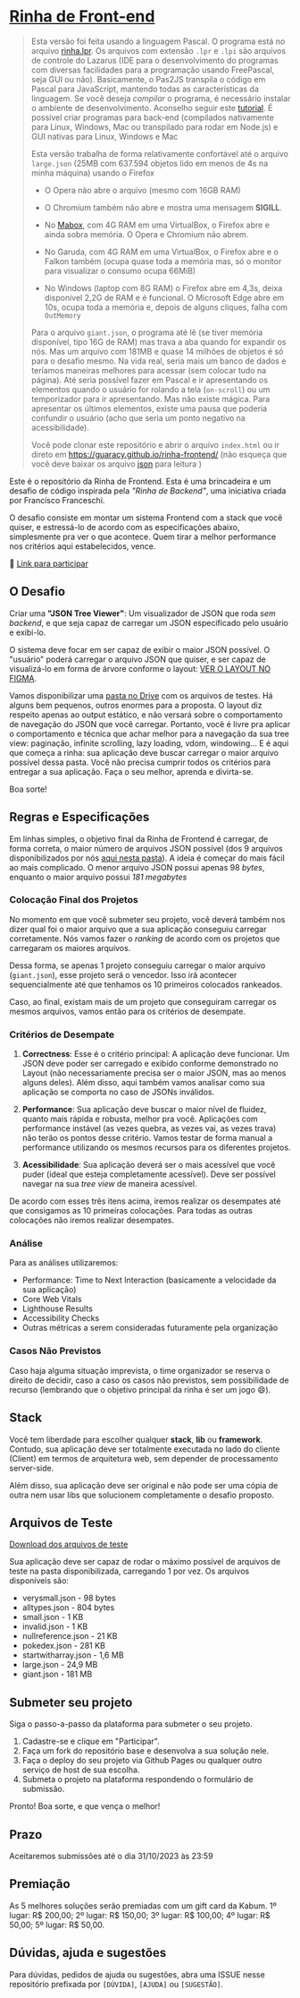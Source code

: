 # [Rinha de Front-end](https://codante.io/rinha-frontend)

> Esta versão foi feita usando a linguagem Pascal. O programa está no arquivo [rinha.lpr](rinha.lpr). Os arquivos com extensão `.lpr` e `.lpi` são arquivos de controle do Lazarus (IDE para o desenvolvimento do programas com diversas facilidades para a programação usando FreePascal, seja GUI ou não). Basicamente, o Pas2JS transpila o código em Pascal para JavaScript, mantendo todas as características da linguagem. Se você deseja *compilar* o programa, é necessário instalar o ambiente de desenvolvimento. Aconselho seguir este [tutorial](https://guaracy.github.io/Pas2JS/install/). É possível criar programas para back-end (compilados nativamente para Linux, Windows, Mac ou transpilado para rodar em Node.js) e GUI nativas para Linux, Windows e Mac
> 
> Esta versão trabalha de forma relativamente confortável até o arquivo `large.json` (25MB com 637.594 objetos lido em menos de 4s na minha máquina) usando o Firefox
> 
> - O Opera não abre o arquivo (mesmo com 16GB RAM)
> 
> - O Chromium também não abre e mostra uma mensagem **SIGILL**.
> 
> - No [Mabox](https://maboxlinux.org/), com 4G RAM em uma VirtualBox, o Firefox abre e ainda sobra memória. O Opera e Chromium não abrem.
> 
> - No Garuda, com 4G RAM em uma VirtualBox, o Firefox abre e o Falkon também (ocupa quase toda a memória mas, só o monitor para visualizar o consumo ocupa 66MiB)
> 
> - No Windows (laptop com 8G RAM) o Firefox abre em 4,3s, deixa disponível 2,2G de RAM e é funcional. O Microsoft Edge abre em 10s, ocupa toda a memória e, depois de alguns cliques, falha com `OutMemory`
> 
> Para o arquivo `giant.json`, o programa até lê (se tiver memória disponível, tipo 16G de RAM) mas trava a aba quando for expandir os nós. Mas um arquivo com 181MB e quase 14 milhões de objetos é só para o desafio mesmo. Na vida real, seria mais um banco de dados e teríamos maneiras melhores para acessar (sem colocar tudo na página). Até seria possível fazer em Pascal e ir apresentando os elementos quando o usuário for rolando a tela (`on-scroll`) ou um temporizador para ir apresentando. Mas não existe mágica. Para apresentar os últimos elementos, existe uma pausa que poderia confundir o usuário (acho que seria um ponto negativo na acessibilidade).
> 
> Você pode clonar este repositório e abrir o arquivo `index.html` ou ir direto em https://guaracy.github.io/rinha-frontend/ (não esqueça que você deve baixar os arquivo [json](https://drive.google.com/drive/folders/1oO0AoBQukdF3_DxRYn1di7O4Iiqom1wJ) para leitura )

Este é o repositório da Rinha de Frontend. Esta é uma brincadeira e um desafio de código inspirada pela _"Rinha de Backend"_, uma iniciativa criada por Francisco Franceschi.

O desafio consiste em montar um sistema Frontend com a stack que você quiser, e estressá-lo de acordo com as especificações abaixo, simplesmente pra ver o que acontece. Quem tirar a melhor performance nos critérios aqui estabelecidos, vence.

🔗 [Link para participar](https://codante.io/rinha-frontend)

## O Desafio

Criar uma **"JSON Tree Viewer"**: Um visualizador de JSON que roda _sem backend_, e que seja capaz de carregar um JSON especificado pelo usuário e exibi-lo.

O sistema deve focar em ser capaz de exibir o maior JSON possível. O "usuário" poderá carregar o arquivo JSON que quiser, e ser capaz de visualizá-lo em forma de árvore conforme o layout: [VER O LAYOUT NO FIGMA](https://www.figma.com/file/DHYB13ESevMMip2Nx8skjf/Rinha-de-Front-end?type=design&node-id=0-1&mode=design).

Vamos disponibilizar uma [pasta no Drive](https://drive.google.com/drive/folders/1oO0AoBQukdF3_DxRYn1di7O4Iiqom1wJ) com os arquivos de testes. Há alguns bem pequenos, outros enormes para a proposta. O layout diz respeito apenas ao output estático, e não versará sobre o comportamento de navegação do JSON que você carregar. Portanto, você é livre pra aplicar o comportamento e técnica que achar melhor para a navegação da sua tree view: paginação, infinite scrolling, lazy loading, vdom, windowing... E é aqui que começa a rinha: sua aplicação deve buscar carregar o maior arquivo possível dessa pasta. Você não precisa cumprir todos os critérios para entregar a sua aplicação. Faça o seu melhor, aprenda e divirta-se.

Boa sorte!

## Regras e Especificações

Em linhas simples, o objetivo final da Rinha de Frontend é carregar, de forma correta, o maior número de arquivos JSON possível (dos 9 arquivos disponibilizados por nós [aqui nesta pasta](https://drive.google.com/drive/folders/1oO0AoBQukdF3_DxRYn1di7O4Iiqom1wJ)). A ideia é começar do mais fácil ao mais complicado. O menor arquivo JSON possui apenas 98 _bytes_, enquanto o maior arquivo possui _181 megabytes_

### Colocação Final dos Projetos

No momento em que você submeter seu projeto, você deverá também nos dizer qual foi o maior arquivo que a sua aplicação conseguiu carregar corretamente. Nós vamos fazer o _ranking_ de acordo com os projetos que carregaram os maiores arquivos.

Dessa forma, se apenas 1 projeto conseguiu carregar o maior arquivo (`giant.json`), esse projeto será o vencedor. Isso irá acontecer sequencialmente até que tenhamos os 10 primeiros colocados rankeados.

Caso, ao final, existam mais de um projeto que conseguiram carregar os mesmos arquivos, vamos então para os critérios de desempate.

### Critérios de Desempate

1. **Correctness**: Esse é o critério principal: A aplicação deve funcionar. Um JSON deve poder ser carregado e exibido conforme demonstrado no Layout (não necessariamente precisa ser o maior JSON, mas ao menos alguns deles). Além disso, aqui também vamos analisar como sua aplicação se comporta no caso de JSONs inválidos.

2. **Performance**: Sua aplicação deve buscar o maior nível de fluidez, quanto mais rápida e robusta, melhor pra você. Aplicações com performance instável (as vezes quebra, as vezes vai, as vezes trava) não terão os pontos desse critério. Vamos testar de forma manual a performance utilizando os mesmos recursos para os diferentes projetos.

3. **Acessibilidade**: Sua aplicação deverá ser o mais acessível que você puder (ideal que esteja completamente acessível). Deve ser possível navegar na sua _tree view_ de maneira acessível.

De acordo com esses três itens acima, iremos realizar os desempates até que consigamos as 10 primeiras colocações. Para todas as outras colocações não iremos realizar desempates.  

### Análise

Para as análises utilizaremos:

- Performance: Time to Next Interaction (basicamente a velocidade da sua aplicação)
- Core Web Vitals
- Lighthouse Results
- Accessibility Checks
- Outras métricas a serem consideradas futuramente pela organização

### Casos Não Previstos

Caso haja alguma situação imprevista, o time organizador se reserva o direito de decidir, caso a caso os casos não previstos, sem possibilidade de recurso (lembrando que o objetivo principal da rinha é ser um jogo 😄).

## Stack

Você tem liberdade para escolher qualquer **stack**, **lib** ou **framework**. Contudo, sua aplicação deve ser totalmente executada no lado do cliente (Client) em termos de arquitetura web, sem depender de processamento server-side.

Além disso, sua aplicação deve ser original e não pode ser uma cópia de outra nem usar libs que solucionem completamente o desafio proposto.

## Arquivos de Teste

[Download dos arquivos de teste](https://drive.google.com/drive/folders/1oO0AoBQukdF3_DxRYn1di7O4Iiqom1wJ)

Sua aplicação deve ser capaz de rodar o máximo possível de arquivos de teste na pasta disponibilizada, carregando 1 por vez. Os arquivos disponíveis são:

- verysmall.json - 98 bytes
- alltypes.json - 804 bytes
- small.json - 1 KB
- invalid.json - 1 KB
- nullreference.json - 21 KB
- pokedex.json - 281 KB
- startwitharray.json - 1,6 MB
- large.json - 24,9 MB
- giant.json - 181 MB

## Submeter seu projeto

Siga o passo-a-passo da plataforma para submeter o seu projeto.

1. Cadastre-se e clique em "Participar".
2. Faça um fork do repositório base e desenvolva a sua solução nele.
3. Faça o deploy do seu projeto via Github Pages ou qualquer outro serviço de host de sua escolha.
4. Submeta o projeto na plataforma respondendo o formulário de submissão.

Pronto! Boa sorte, e que vença o melhor!

## Prazo

Aceitaremos submissões até o dia 31/10/2023 às 23:59

## Premiação

As 5 melhores soluções serão premiadas com um gift card da Kabum. 1º lugar: R$ 200,00; 2º lugar: R$ 150,00; 3º lugar: R$ 100,00; 4º lugar: R$ 50,00; 5º lugar: R$ 50,00.

## Dúvidas, ajuda e sugestões

Para dúvidas, pedidos de ajuda ou sugestões, abra uma ISSUE nesse repositório prefixada por `[DÚVIDA]`, `[AJUDA]` ou `[SUGESTÃO]`.
